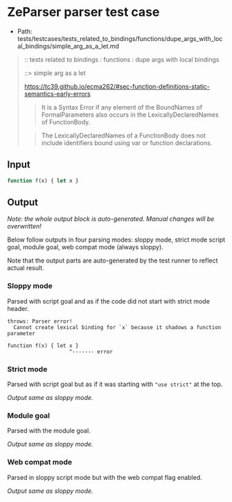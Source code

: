 # ZeParser parser test case

- Path: tests/testcases/tests_related_to_bindings/functions/dupe_args_with_local_bindings/simple_arg_as_a_let.md

> :: tests related to bindings : functions : dupe args with local bindings
>
> ::> simple arg as a let
> 
> https://tc39.github.io/ecma262/#sec-function-definitions-static-semantics-early-errors
> 
> > It is a Syntax Error if any element of the BoundNames of FormalParameters also occurs in the LexicallyDeclaredNames of FunctionBody.
> 
> > The LexicallyDeclaredNames of a FunctionBody does not include identifiers bound using var or function declarations.

## Input

`````js
function f(x) { let x }
`````

## Output

_Note: the whole output block is auto-generated. Manual changes will be overwritten!_

Below follow outputs in four parsing modes: sloppy mode, strict mode script goal, module goal, web compat mode (always sloppy).

Note that the output parts are auto-generated by the test runner to reflect actual result.

### Sloppy mode

Parsed with script goal and as if the code did not start with strict mode header.

`````
throws: Parser error!
  Cannot create lexical binding for `x` because it shadows a function parameter

function f(x) { let x }
                    ^------- error
`````

### Strict mode

Parsed with script goal but as if it was starting with `"use strict"` at the top.

_Output same as sloppy mode._

### Module goal

Parsed with the module goal.

_Output same as sloppy mode._

### Web compat mode

Parsed in sloppy script mode but with the web compat flag enabled.

_Output same as sloppy mode._
